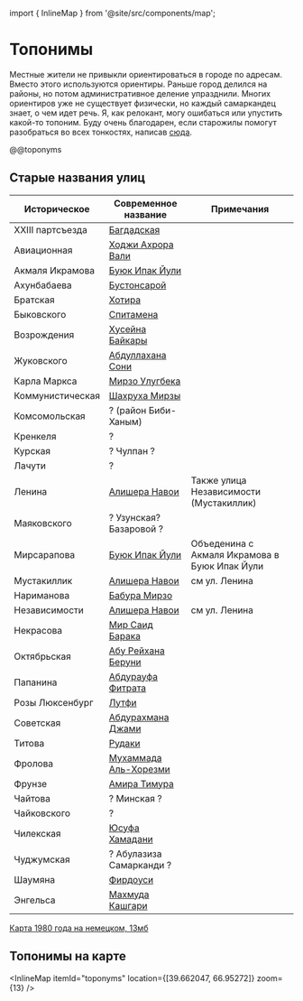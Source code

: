 import { InlineMap } from '@site/src/components/map';

# Топонимы

Местные жители не привыкли ориентироваться в городе по адресам. Вместо этого
используются ориентиры. Раньше город делился на районы, но потом
административное деление упразднили. Многих ориентиров уже не существует
физически, но каждый самаркандец знает, о чем идет речь. Я, как релокант, могу
ошибаться или упустить какой-то топоним. Буду очень благодарен, если старожилы
помогут разобраться во всех тонкостях, написав
[сюда](https://t.me/+siNb3mlgRS1hMDYy).

@@toponyms

## Старые названия улиц

| Историческое     | Современное название                                                            | Примечания                                    |
| ---------------- | ------------------------------------------------------------------------------- | --------------------------------------------- |
| XXIII партсъезда | [Багдадская](https://yandex.uz/maps/10334/samarkand/geo/1522495298/)            |                                               |
| Авиационная      | [Ходжи Ахрора Вали](https://yandex.uz/maps/10334/samarkand/geo/1522495034/)     |                                               |
| Акмаля Икрамова  | [Буюк Ипак Йули](https://yandex.uz/maps/10334/samarkand/geo/1522494980/)        |                                               |
| Ахунбабаева      | [Бустонсарой](https://yandex.uz/maps/10334/samarkand/geo/1522494144/)           |                                               |
| Братская         | [Хотира](https://yandex.uz/maps/10334/samarkand/geo/3611935664/)                |                                               |
| Быковского       | [Спитамена](https://yandex.uz/maps/10334/samarkand/geo/1522495282/)             |                                               |
| Возрождения      | [Хусейна Байкары](https://yandex.uz/maps/10334/samarkand/geo/1522495054/)       |                                               |
| Жуковского       | [Абдуллахана Сони](https://yandex.uz/maps/10334/samarkand/geo/1522495148/)      |                                               |
| Карла Маркса     | [Мирзо Улугбека](https://yandex.uz/maps/10334/samarkand/geo/1522494146/)        |                                               |
| Коммунистическая | [Шахруха Мирзы](https://yandex.uz/maps/10334/samarkand/geo/1522495048/)         |                                               |
| Комсомольская    | ? (район Биби-Ханым)                                                            |                                               |
| Кренкеля         | ?                                                                               |                                               |
| Курская          | ? Чулпан ?                                                                      |                                               |
| Лачути           | ?                                                                               |                                               |
| Ленина           | [Алишера Навои](https://yandex.uz/maps/10334/samarkand/geo/1522495050/)         | Также улица Независимости (Мустакиллик)       |
| Маяковского      | ? Узунская? Базаровой ?                                                         |                                               |
| Мирсарапова      | [Буюк Ипак Йули](https://yandex.uz/maps/10334/samarkand/geo/1522494980/)        | Объеденина с Акмаля Икрамова в Буюк Ипак Йули |
| Мустакиллик      | [Алишера Навои](https://yandex.uz/maps/10334/samarkand/geo/1522495050/)         | см ул. Ленина                                 |
| Нариманова       | [Бабура Мирзо](https://yandex.uz/maps/10334/samarkand/geo/1522495082/)          |                                               |
| Независимости    | [Алишера Навои](https://yandex.uz/maps/10334/samarkand/geo/1522495050/)         | см ул. Ленина                                 |
| Некрасова        | [Мир Саид Барака](https://yandex.uz/maps/10334/samarkand/geo/1522495066/)       |                                               |
| Октябрьская      | [Абу Рейхана Беруни](https://yandex.uz/maps/10334/samarkand/geo/1522495122/)    |                                               |
| Папанина         | [Абдурауфа Фитрата](https://yandex.uz/maps/10334/samarkand/geo/1522495140/)     |                                               |
| Розы Люксенбург  | [Лутфи](https://yandex.uz/maps/10334/samarkand/geo/1522495076/)                 |                                               |
| Советская        | [Абдурахмана Джами](https://yandex.uz/maps/10334/samarkand/geo/1522495058/)     |                                               |
| Титова           | [Рудаки](https://yandex.uz/maps/10334/samarkand/geo/1522494288/)                |                                               |
| Фролова          | [Мухаммада Аль-Хорезми](https://yandex.uz/maps/10334/samarkand/geo/1522495300/) |                                               |
| Фрунзе           | [Амира Тимура](https://yandex.uz/maps/10334/samarkand/geo/1522494978/)          |                                               |
| Чайтова          | ? Минская ?                                                                     |                                               |
| Чайковского      | ?                                                                               |                                               |
| Чилекская        | [Юсуфа Хамадани](https://yandex.uz/maps/10334/samarkand/geo/1522495266/)        |                                               |
| Чуджумская       | ? Абулазиза Самарканди ?                                                        |                                               |
| Шаумяна          | [Фирдоуси](https://yandex.uz/maps/10334/samarkand/geo/1522495078/)              |                                               |
| Энгельса         | [Махмуда Кашгари](https://yandex.uz/maps/10334/samarkand/geo/1522495052/)       |                                               |

[Карта 1980 года на немецком, 13мб](img/samarkand-1980.jpg)

## Топонимы на карте

<InlineMap itemId="toponyms" location={[39.662047, 66.95272]} zoom={13} />
